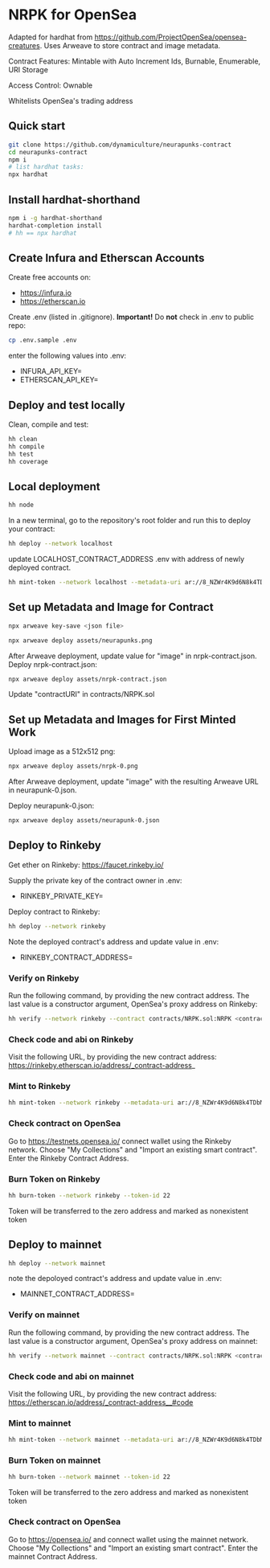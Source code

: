 # NRPK for OpenSea
Adapted for hardhat from https://github.com/ProjectOpenSea/opensea-creatures. Uses Arweave to store contract and image metadata.

Contract Features: Mintable with Auto Increment Ids, Burnable, Enumerable, URI Storage

Access Control: Ownable

Whitelists OpenSea's trading address


## Quick start

```sh
git clone https://github.com/dynamiculture/neurapunks-contract
cd neurapunks-contract
npm i
# list hardhat tasks:
npx hardhat
```
## Install hardhat-shorthand
```sh
npm i -g hardhat-shorthand
hardhat-completion install
# hh == npx hardhat
```
## Create Infura and Etherscan Accounts
Create free accounts on:
* https://infura.io
* https://etherscan.io

Create .env (listed in .gitignore). **Important!** Do **not** check in .env to public repo:
```sh
cp .env.sample .env
```
enter the following values into .env:
* INFURA_API_KEY=
* ETHERSCAN_API_KEY=

## Deploy and test locally

Clean, compile and test:
```sh
hh clean
hh compile
hh test
hh coverage
```
## Local deployment
```sh
hh node
```
In a new terminal, go to the repository's root folder and run this to
deploy your contract:

```sh
hh deploy --network localhost
```

update LOCALHOST_CONTRACT_ADDRESS .env with address of newly deployed contract. 

```sh
hh mint-token --network localhost --metadata-uri ar://8_NZWr4K9d6N8k4TDbMzLAkW6cNQnSQMLeoShc8komM
```

## Set up Metadata and Image for Contract
```sh
npx arweave key-save <json file>

npx arweave deploy assets/neurapunks.png
```

After Arweave deployment, update value for "image" in nrpk-contract.json. Deploy nrpk-contract.json:
```sh
npx arweave deploy assets/nrpk-contract.json
```

Update "contractURI" in contracts/NRPK.sol

## Set up Metadata and Images for First Minted Work
Upload image as a 512x512 png:
```sh
npx arweave deploy assets/nrpk-0.png
```

After Arweave deployment, update "image" with the resulting Arweave URL in neurapunk-0.json.

Deploy neurapunk-0.json:
```sh
npx arweave deploy assets/neurapunk-0.json
```

## Deploy to Rinkeby
Get ether on Rinkeby:
https://faucet.rinkeby.io/

Supply the private key of the contract owner in .env:
* RINKEBY_PRIVATE_KEY=

Deploy contract to Rinkeby:
```sh
hh deploy --network rinkeby
```
Note the deployed contract's address and update value in .env:
* RINKEBY_CONTRACT_ADDRESS=

### Verify on Rinkeby
Run the following command, by providing the new contract address. The last value is a constructor argument, OpenSea's proxy address on Rinkeby:
```sh
hh verify --network rinkeby --contract contracts/NRPK.sol:NRPK <contract-address> 0xf57b2c51ded3a29e6891aba85459d600256cf317
```
### Check code and abi on Rinkeby
Visit the following URL, by providing the new contract address:
https://rinkeby.etherscan.io/address/_contract-address_

### Mint to Rinkeby
```sh
hh mint-token --network rinkeby --metadata-uri ar://8_NZWr4K9d6N8k4TDbMzLAkW6cNQnSQMLeoShc8komM
```

### Check contract on OpenSea
Go to https://testnets.opensea.io/ connect wallet using the Rinkeby network. Choose "My Collections" and "Import an existing smart contract". Enter the Rinkeby Contract Address.

### Burn Token on Rinkeby
```sh
hh burn-token --network rinkeby --token-id 22
```
Token will be transferred to the zero address and marked as nonexistent token

## Deploy to mainnet
```sh
hh deploy --network mainnet
```

note the depoloyed contract's address and update value in .env:
* MAINNET_CONTRACT_ADDRESS=

### Verify on mainnet
Run the following command, by providing the new contract address. The last value is a constructor argument, OpenSea's proxy address on mainnet:
```sh
hh verify --network mainnet --contract contracts/NRPK.sol:NRPK <contract-address> 0xa5409ec958c83c3f309868babaca7c86dcb077c1
```
### Check code and abi on mainnet
Visit the following URL, by providing the new contract address:
https://etherscan.io/address/_contract-address__#code

### Mint to mainnet
```sh
hh mint-token --network mainnet --metadata-uri ar://8_NZWr4K9d6N8k4TDbMzLAkW6cNQnSQMLeoShc8komM
```

### Burn Token on mainnet
```sh
hh burn-token --network mainnet --token-id 22
```
Token will be transferred to the zero address and marked as nonexistent token

### Check contract on OpenSea
Go to https://opensea.io/ and connect wallet using the mainnet network. Choose "My Collections" and "Import an existing smart contract". Enter the mainnet Contract Address.
